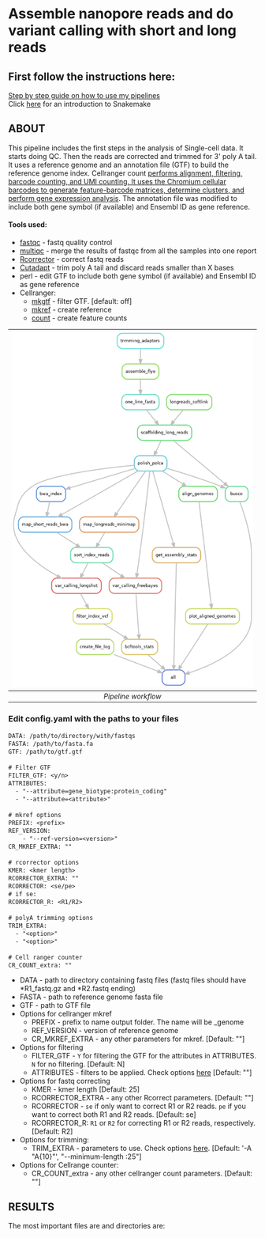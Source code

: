 # Assemble nanopore reads and do variant calling with short and long reads

## First follow the instructions here:
[Step by step guide on how to use my pipelines](https://carolinapb.github.io/2021-06-23-how-to-run-my-pipelines/)  
Click [here](https://github.com/CarolinaPB/snakemake-template/blob/master/Short%20introduction%20to%20Snakemake.pdf) for an introduction to Snakemake

## ABOUT
This pipeline includes the first steps in the analysis of Single-cell data. It starts doing QC. Then the reads are corrected and trimmed for 3' poly A tail.  
It uses a reference genome and an annotation file (GTF) to build the reference genome index. Cellranger count [performs alignment, filtering, barcode counting, and UMI counting. It uses the Chromium cellular barcodes to generate feature-barcode matrices, determine clusters, and perform gene expression analysis](https://support.10xgenomics.com/single-cell-gene-expression/software/pipelines/latest/what-is-cell-ranger). The annotation file was modified to include both gene symbol (if available) and Ensembl ID as gene reference.

#### Tools used:
- [fastqc](https://www.bioinformatics.babraham.ac.uk/projects/fastqc/) - fastq quality control
- [multiqc](https://multiqc.info/) - merge the results of fastqc from all the samples into one report
- [Rcorrector](https://github.com/mourisl/Rcorrector) - correct fastq reads
- [Cutadapt](https://cutadapt.readthedocs.io/en/stable/) - trim poly A tail and discard reads smaller than X bases 
- perl - edit GTF to include both gene symbol (if available) and Ensembl ID as gene reference
- Cellranger:
    - [mkgtf](https://support.10xgenomics.com/single-cell-gene-expression/software/pipelines/latest/advanced/references#mkgtf) - filter GTF. [default: off]
    - [mkref](https://support.10xgenomics.com/single-cell-gene-expression/software/pipelines/latest/advanced/references#mkref) - create reference
    - [count](https://support.10xgenomics.com/single-cell-gene-expression/software/pipelines/latest/using/count) - create feature counts


| ![DAG](https://github.com/CarolinaPB/nanopore-assembly/blob/master/workflow.png) |
|:--:|
|*Pipeline workflow* |


### Edit config.yaml with the paths to your files
```
DATA: /path/to/directory/with/fastqs
FASTA: /path/to/fasta.fa
GTF: /path/to/gtf.gtf

# Filter GTF
FILTER_GTF: <y/n> 
ATTRIBUTES:
  - "--attribute=gene_biotype:protein_coding"
  - "--attribute=<attribute>"

# mkref options
PREFIX: <prefix>
REF_VERSION: 
    - "--ref-version=<version>"
CR_MKREF_EXTRA: ""

# rcorrector options
KMER: <kmer length>
RCORRECTOR_EXTRA: "" 
RCORRECTOR: <se/pe>
# if se:
RCORRECTOR_R: <R1/R2>

# polyA trimming options
TRIM_EXTRA: 
  - "<option>"
  - "<option>"

# Cell ranger counter
CR_COUNT_extra: ""
```

- DATA - path to directory containing fastq files (fastq files should have *R1_fastq.gz and *R2.fastq ending)
- FASTA - path to reference genome fasta file
- GTF - path to GTF file
- Options for cellranger mkref
    - PREFIX - prefix to name output folder. The name will be <prefix>_genome
    - REF_VERSION - version of reference genome
    - CR_MKREF_EXTRA - any other parameters for mkref. [Default: ""]
- Options for filtering
    - FILTER_GTF - `Y` for filtering the GTF for the attributes in ATTRIBUTES. `N` for no filtering. [Default: N]
    - ATTRIBUTES - filters to be applied. Check options [here](https://support.10xgenomics.com/single-cell-gene-expression/software/pipelines/latest/advanced/references#mkgtf) [Default: ""]
- Options for fastq correcting
    - KMER - kmer length [Default: 25]
    - RCORRECTOR_EXTRA - any other Rcorrect parameters. [Default: ""]
    - RCORRECTOR - `se` if only want to correct R1 or R2 reads. `pe` if you want to correct both R1 and R2 reads. [Default: se]
    - RCORRECTOR_R: `R1` or `R2` for correcting R1 or R2 reads, respectively. [Default: R2]
- Options for trimming:
    - TRIM_EXTRA - parameters to use. Check options [here](https://cutadapt.readthedocs.io/en/stable/guide.html). [Default: '-A "A{10}"', "--minimum-length :25"]
- Options for Cellrange counter:
    - CR_COUNT_extra - any other cellranger count parameters. [Default: ""]


## RESULTS
The most important files are and directories are:  
